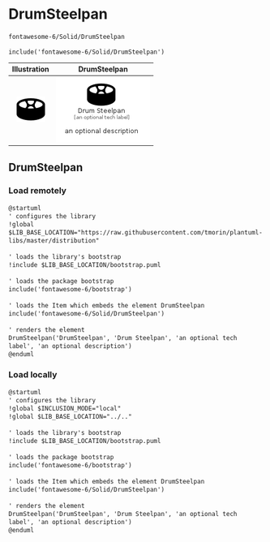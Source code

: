 # DrumSteelpan


```text
fontawesome-6/Solid/DrumSteelpan
```

```text
include('fontawesome-6/Solid/DrumSteelpan')
```



| Illustration | DrumSteelpan |
| :---: | :---: |
| ![illustration for Illustration](../../fontawesome-6/Solid/DrumSteelpan.png) | ![illustration for DrumSteelpan](../../fontawesome-6/Solid/DrumSteelpan.Local.png) |




## DrumSteelpan

### Load remotely
```plantuml
@startuml
' configures the library
!global $LIB_BASE_LOCATION="https://raw.githubusercontent.com/tmorin/plantuml-libs/master/distribution"

' loads the library's bootstrap
!include $LIB_BASE_LOCATION/bootstrap.puml

' loads the package bootstrap
include('fontawesome-6/bootstrap')

' loads the Item which embeds the element DrumSteelpan
include('fontawesome-6/Solid/DrumSteelpan')

' renders the element
DrumSteelpan('DrumSteelpan', 'Drum Steelpan', 'an optional tech label', 'an optional description')
@enduml
```

### Load locally
```plantuml
@startuml
' configures the library
!global $INCLUSION_MODE="local"
!global $LIB_BASE_LOCATION="../.."

' loads the library's bootstrap
!include $LIB_BASE_LOCATION/bootstrap.puml

' loads the package bootstrap
include('fontawesome-6/bootstrap')

' loads the Item which embeds the element DrumSteelpan
include('fontawesome-6/Solid/DrumSteelpan')

' renders the element
DrumSteelpan('DrumSteelpan', 'Drum Steelpan', 'an optional tech label', 'an optional description')
@enduml
```

